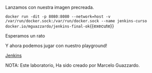 Lanzamos con nuestra imagen precreada.

`docker run -dit -p 8080:8080 --network=host -v /var/run/docker.sock:/var/run/docker.sock --name jenkins-curso docker.io/mguazzardo/jenkins-final-ok`{{execute}}

Esperamos un rato

Y ahora podemos jugar con nuestro playground! 



[Jenkins]({{TRAFFIC_HOST1_8080}})

NOTA: Este laboratorio, Ha sido creado por Marcelo Guazzardo.
